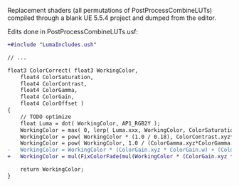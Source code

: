 Replacement shaders (all permutations of PostProcessCombineLUTs) compiled through a blank UE 5.5.4 project and dumped from the editor.

Edits done in PostProcessCombineLUTs.usf:
```diff
+#include "LumaIncludes.ush"

// ...

float3 ColorCorrect( float3 WorkingColor,
	float4 ColorSaturation,
	float4 ColorContrast,
	float4 ColorGamma,
	float4 ColorGain,
	float4 ColorOffset )
{
	// TODO optimize
	float Luma = dot( WorkingColor, AP1_RGB2Y );
	WorkingColor = max( 0, lerp( Luma.xxx, WorkingColor, ColorSaturation.xyz*ColorSaturation.w ) );
	WorkingColor = pow( WorkingColor * (1.0 / 0.18), ColorContrast.xyz*ColorContrast.w ) * 0.18;
	WorkingColor = pow( WorkingColor, 1.0 / (ColorGamma.xyz*ColorGamma.w) );
-	WorkingColor = WorkingColor * (ColorGain.xyz * ColorGain.w) + (ColorOffset.xyz + ColorOffset.w);  // original code
+	WorkingColor = mul(FixColorFade(mul(WorkingColor * (ColorGain.xyz * ColorGain.w), AP1_TO_BT709_MAT), mul(ColorOffset.xyz + ColorOffset.w, AP1_TO_BT709_MAT)), BT709_TO_AP1_MAT); // haze fix

	return WorkingColor;
}
```
